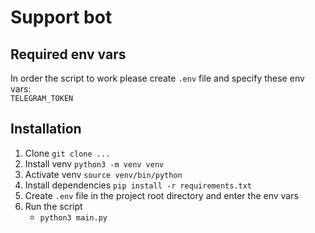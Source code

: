# Support bot

## Required env vars
In order the script to work please create `.env` file and specify these env vars:  
`TELEGRAM_TOKEN`  

## Installation
1. Clone `git clone ...`
2. Install venv `python3 -m venv venv`
3. Activate venv `source venv/bin/python`
4. Install dependencies `pip install -r requirements.txt`
5. Create `.env` file in the project root directory and enter the env vars
6. Run the script 
   * `python3 main.py`